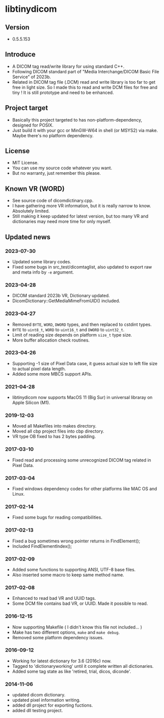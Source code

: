 # libtinydicom

## Version
 - 0.5.5.153

## Introduce
 - A DICOM tag read/write library for using standard C++.
 - Following DICOM standard part of "Media Interchange/DICOM Basic File Service" of 2023b.
 - Related in DICOM tag file (.DCM) read and write library is too far to get free in light size. So I made this to read and write DCM files for free and tiny ! It is still prototype and need to be enhanced.

## Project target
 - Basically this project targeted to has non-platform-dependency, designed for POSIX.
 - Just build it with your gcc or MinGW-W64 in shell (or MSYS2) via make. Maybe there's no platform dependency.

## License
 - MIT License.
 - You can use my source code whatever you want.
 - But no warranty, just remember this please.

## Known VR (WORD)
 - See source code of dicomdictinary.cpp.
 - I have gathering more VR information, but it is really narrow to know. Absolutely limited.
 - Still making it keep updated for latest version, but too many VR and dictionaries may need more time for only myself.

## Updated news

### 2023-07-30
 - Updated some library codes.
 - Fixed some bugs in src_test/dicomtaglist, also updated to export raw and meta info by `-e` argument.

### 2023-04-28
 - DICOM standard 2023b VR, Dictionary updated.
 - DicomDictionary::GetMediaMimeFromUID() included.

### 2023-04-27
 - Removed `BYTE`, `WORD`, `DWORD` types, and then replaced to cstdint types.
 - `BYTE` to `uint8_t`, `WORD` to `uint16_t` and `DWORD` to `uint32_t`.
 - Limit of reading size depends on platform `size_t` type size.
 - More buffer allocation check routines.

### 2023-04-26
 - Supporting -1 size of Pixel Data case, it guess actual size to left file size to actual pixel data length.
 - Added some more MBCS support APIs.

### 2021-04-28
 - libtinydicom now supports MacOS 11 (Big Sur) in universal libraray on Apple Silicon (M1).

### 2019-12-03
 - Moved all Makefiles into makes directory.
 - Moved all cbp project files into cbp directory.
 - VR type OB fixed to has 2 bytes padding.

### 2017-03-10
 - Fixed read and processing some unrecognized DICOM tag related in Pixel Data.

### 2017-03-04
 - Fixed windows dependency codes for other platforms like MAC OS and Linux.

### 2017-02-14
 - Fixed some bugs for reading compatibilities.

### 2017-02-13
 - Fixed a bug sometimes wrong pointer returns in FindElement();
 - Included FindElementIndex();

### 2017-02-09
 - Added some functions to supporting ANSI, UTF-8 base files.
 - Also inserted some macro to keep same method name.

### 2017-02-08
 - Enhanced to read bad VR and UUID tags.
 - Some DCM file contains bad VR, or UUID. Made it possible to read.

### 2016-12-15
 - Now supporting Makefile ( I didn't know this file not included... )
 - Make has two different options, `make` and `make debug`.
 - Removed some platform dependency issues.

### 2016-09-12
 - Working for latest dictionary for 3.6 (2016c) now.
 - Tagged to 'dictionaryworking' until it complete written all dictionaries.
 - Added some tag state as like 'retired, trial, dicos, diconde'.

### 2014-11-06
 - updated dicom dictionary.
 - updated pixel information writing.
 - added dll project for exporting fuctions.
 - added dll testing project.

